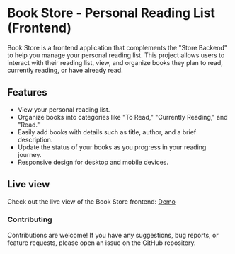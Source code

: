 # Book Store - Personal Reading List (Frontend)
Book Store is a frontend application that complements the "Store Backend" to help you manage your personal reading list. This project allows users to interact with their reading list, view, and organize books they plan to read, currently reading, or have already read.

## Features
- View your personal reading list.
- Organize books into categories like "To Read," "Currently Reading," and "Read."
- Easily add books with details such as title, author, and a brief description.
- Update the status of your books as you progress in your reading journey.
- Responsive design for desktop and mobile devices.

## Live view 
Check out the live view of the Book Store frontend: <a href="https://biblio-tech.onrender.com" target="_blank"> Demo </a>

### Contributing
Contributions are welcome! If you have any suggestions, bug reports, or feature requests, please open an issue on the GitHub repository.
